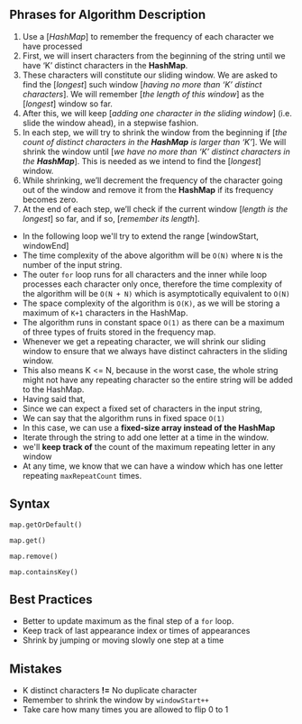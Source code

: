 ## Phrases for Algorithm Description

1. Use a [*HashMap*] to remember the frequency of each character we have processed
2. First, we will insert characters from the beginning of the string until we have ‘K’ distinct characters in the **HashMap**.
3. These characters will constitute our sliding window. We are asked to find the [*longest*] such window [*having no more than ‘K’ distinct characters*]. We will remember [*the length of this window*] as the [*longest*] window so far.
4. After this, we will keep [*adding one character in the sliding window*] (i.e. slide the window ahead), in a stepwise fashion.
5. In each step, we will try to shrink the window from the beginning if [*the count of distinct characters in the **HashMap** is larger than ‘K’*]. We will shrink the window until [*we have no more than ‘K’ distinct characters in the **HashMap***]. This is needed as we intend to find the [*longest*] window.
6. While shrinking, we’ll decrement the frequency of the character going out of the window and remove it from the **HashMap** if its frequency becomes zero.
7. At the end of each step, we’ll check if the current window [*length is the longest*] so far, and if so, [*remember its length*].

- In the following loop we'll try to extend the range [windowStart, windowEnd]
- The time complexity of the above algorithm will be `O(N)` where `N` is the number of the input string.
- The outer `for` loop runs for all characters and the inner while loop processes each character only once, therefore the time complexity of the algorithm will be `O(N + N)` which is asymptotically equivalent to `O(N)`
- The space complexity of the algorithm is `O(K)`, as we will be storing a maximum of `K+1` characters in the HashMap.
- The algorithm runs in constant space `O(1)` as there can be a maximum of three types of fruits stored in the frequency map.
- Whenever we get a repeating character, we will shrink our sliding window to ensure that we always have distinct cahracters in the sliding window.
- This also means K <= N, because in the worst case, the whole string might not have any repeating character so the entire string will be added to the HashMap.
- Having said that,
- Since we can expect a fixed set of characters in the input string, 
- We can say that the algorithm runs in fixed space `O(1)`
- In this case, we can use a **fixed-size array instead of the HashMap**
- Iterate through the string to add one letter at a time in the window. 
- we'll **keep track of** the count of the maximum repeating letter in any window 
- At any time, we know that we can have a window which has one letter repeating `maxRepeatCount` times.

## Syntax

`map.getOrDefault()`

`map.get()`

`map.remove()`

`map.containsKey()`



## Best Practices

- Better to update maximum as the final step of a `for` loop. 
- Keep track of last appearance index or times of appearances
- Shrink by jumping or moving slowly one step at a time



## Mistakes

- K distinct characters **!=** No duplicate character
- Remember to shrink the window by `windowStart++`
- Take care how many times you are allowed to flip 0 to 1

